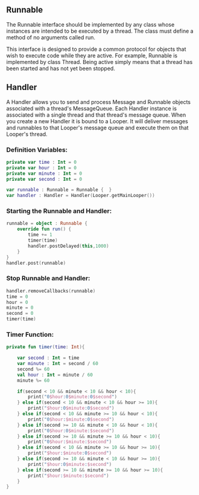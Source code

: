 ## Runnable
<p>The Runnable interface should be implemented by any class whose instances are intended to be executed by a thread. The class must define a method of no arguments called run.</p>
<p>This interface is designed to provide a common protocol for objects that wish to execute code while they are active. For example, Runnable is implemented by class Thread. Being active simply means that a thread has been started and has not yet been stopped.</p>

## Handler
<p>A Handler allows you to send and process Message and Runnable objects associated with a thread's MessageQueue. Each Handler instance is associated with a single thread and that thread's message queue. When you create a new Handler it is bound to a Looper. It will deliver messages and runnables to that Looper's message queue and execute them on that Looper's thread.</p>

### Definition Variables:
```kotlin
private var time : Int = 0
private var hour : Int = 0
private var minute : Int = 0
private var second : Int = 0

var runnable : Runnable = Runnable {  }
var handler : Handler = Handler(Looper.getMainLooper())
```
### Starting the Runnable and Handler:
```kotlin
runnable = object : Runnable {
    override fun run() {
        time += 1
        timer(time)
        handler.postDelayed(this,1000)
    }
}
handler.post(runnable)
```
### Stop Runnable and Handler:
```kotlin
handler.removeCallbacks(runnable)
time = 0
hour = 0
minute = 0
second = 0
timer(time)
```
### Timer Function:
```kotlin
private fun timer(time: Int){

    var second : Int = time
    var minute : Int = second / 60
    second %= 60
    val hour : Int = minute / 60
    minute %= 60

    if(second < 10 && minute < 10 && hour < 10){
        print("0$hour:0$minute:0$second")
    } else if(second < 10 && minute < 10 && hour >= 10){
        print("$hour:0$minute:0$second")
    } else if(second < 10 && minute >= 10 && hour < 10){
        print("0$hour:$minute:0$second")
    } else if(second >= 10 && minute < 10 && hour < 10){
        print("0$hour:0$minute:$second")
    } else if(second >= 10 && minute >= 10 && hour < 10){
        print("0$hour:$minute:$second")
    } else if(second < 10 && minute >= 10 && hour >= 10){
        print("$hour:$minute:0$second")
    } else if(second >= 10 && minute < 10 && hour >= 10){
        print("$hour:0$minute:$second")
    } else if(second >= 10 && minute >= 10 && hour >= 10){
        print("$hour:$minute:$second")
    }
}


```
